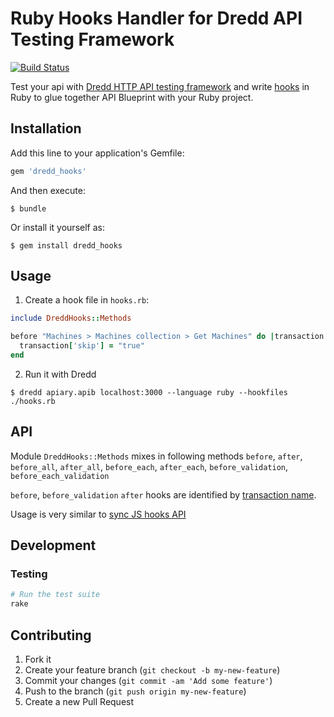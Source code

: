 
# Ruby Hooks Handler for Dredd API Testing Framework

[![Build Status](https://travis-ci.org/apiaryio/dredd-hooks-ruby.svg?branch=master)](https://travis-ci.org/apiaryio/dredd-hooks-ruby)

Test your api with [Dredd HTTP API testing framework](https://github.com/apiaryio/dredd) and write [hooks](http://dredd.readthedocs.org/en/latest/hooks/) in Ruby to glue together API Blueprint with your Ruby project.

## Installation

Add this line to your application's Gemfile:

```ruby
gem 'dredd_hooks'
```

And then execute:

    $ bundle

Or install it yourself as:

    $ gem install dredd_hooks

## Usage

1. Create a hook file in `hooks.rb`:

```ruby
include DreddHooks::Methods

before "Machines > Machines collection > Get Machines" do |transaction|
  transaction['skip'] = "true"
end
```

2. Run it with Dredd

```
$ dredd apiary.apib localhost:3000 --language ruby --hookfiles ./hooks.rb
```

## API

Module `DreddHooks::Methods` mixes in following methods `before`, `after`, `before_all`, `after_all`, `before_each`, `after_each`, `before_validation`, `before_each_validation`

`before`, `before_validation` `after` hooks are identified by [transaction name](http://dredd.readthedocs.org/en/latest/hooks/#getting-transaction-names).

Usage is very similar to [sync JS hooks API](http://dredd.readthedocs.org/en/latest/hooks/#sync-api)

## Development

### Testing

```bash
# Run the test suite
rake
```

## Contributing

1. Fork it
2. Create your feature branch (`git checkout -b my-new-feature`)
3. Commit your changes (`git commit -am 'Add some feature'`)
4. Push to the branch (`git push origin my-new-feature`)
5. Create a new Pull Request
